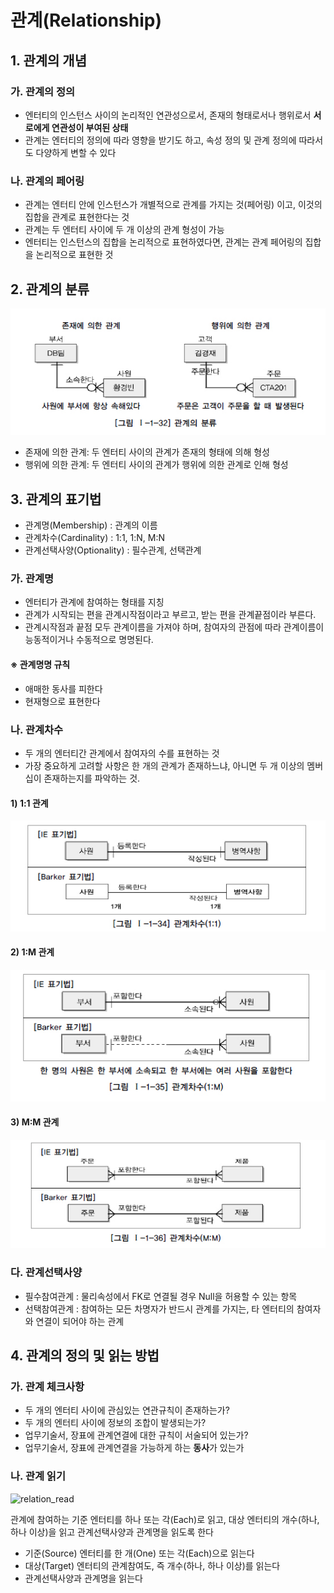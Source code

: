 관계(Relationship)
========

## 1. 관계의 개념

### 가. 관계의 정의

- 엔터티의 인스턴스 사이의 논리적인 연관성으로서, 존재의 형태로서나 행위로서 **서로에게 연관성이 부여된 상태**
- 관계는 엔터티의 정의에 따라 영향을 받기도 하고, 속성 정의 및 관계 정의에 따라서도 다양하게 변할 수 있다

### 나. 관계의 페어링

- 관계는 엔터티 안에 인스턴스가 개별적으로 관계를 가지는 것(페어링) 이고, 이것의 집합을 관계로 표현한다는 것
- 관계는 두 엔터티 사이에 두 개 이상의 관계 형성이 가능
- 엔터티는 인스턴스의 집합을 논리적으로 표현하였다면, 관계는 관계 페어링의 집합을 논리적으로 표현한 것

## 2. 관계의 분류

![relationship](../../img/sql/relationship.jpg)

- 존재에 의한 관계: 두 엔터티 사이의 관계가 존재의 형태에 의해 형성
- 행위에 의한 관계: 두 엔터티 사이의 관계가 행위에 의한 관계로 인해 형성

## 3. 관계의 표기법

- 관계명(Membership) : 관계의 이름
- 관계차수(Cardinality) : 1:1, 1:N, M:N
- 관계선택사양(Optionality) : 필수관계, 선택관계

### 가. 관계명

- 엔터티가 관계에 참여하는 형태를 지칭
- 관계가 시작되는 편을 관계시작점이라고 부르고, 받는 편을 관계끝점이라 부른다.
- 관계시작점과 끝점 모두 관계이름을 가져야 하며, 참여자의 관점에 따라 관계이름이 능동적이거나 수동적으로 명명된다.

#### ※ 관계명명 규칙

- 애매한 동사를 피한다
- 현재형으로 표현한다

### 나. 관계차수

- 두 개의 엔터티간 관계에서 참여자의 수를 표현하는 것
- 가장 중요하게 고려할 사항은 한 개의 관계가 존재하느냐, 아니면 두 개 이상의 멤버십이 존재하는지를 파악하는 것.

#### 1) 1:1 관계

![1_1](../../img/sql/relation_1_1.jpg)

#### 2) 1:M 관계

![1_m](../../img/sql/relation_1_m.jpg)

#### 3) M:M 관계

![m_m](../../img/sql/relation_m_m.jpg)

### 다. 관계선택사양

- 필수참여관계 : 물리속성에서 FK로 연결될 경우 Null을 허용할 수 있는 항목
- 선택참여관계 : 참여하는 모든 차명자가 반드시 관계를 가지는, 타 엔터티의 참여자와 연결이 되어야 하는 관계


## 4. 관계의 정의 및 읽는 방법

### 가. 관계 체크사항

- 두 개의 엔터티 사이에 관심있는 연관규칙이 존재하는가?
- 두 개의 엔터티 사이에 정보의 조합이 발생되는가?
- 업무기술서, 장표에 관계연결에 대한 규칙이 서술되어 있는가?
- 업무기술서, 장표에 관계연결을 가능하게 하는 **동사**가 있는가

### 나. 관계 읽기

![relation_read](../../img/sql/relation_read.jpg)

관계에 참여하는 기준 엔터티를 하나 또는 각(Each)로 읽고, 대상 엔터티의 개수(하나, 하나 이상)을 읽고 관계선택사양과 관계명을 읽도록 한다

- 기준(Source) 엔터티를 한 개(One) 또는 각(Each)으로 읽는다
- 대상(Target) 엔터티의 관계참여도, 즉 개수(하나, 하나 이상)를 읽는다
- 관계선택사양과 관계명을 읽는다
